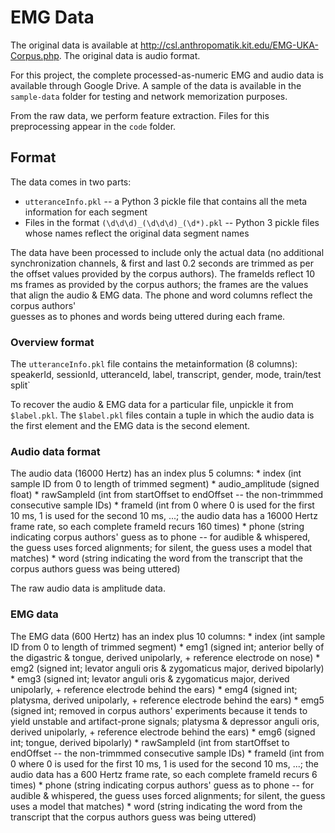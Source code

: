 EMG Data
========

The original data is available at http://csl.anthropomatik.kit.edu/EMG-UKA-Corpus.php. The original data is audio format.

For this project, the complete processed-as-numeric EMG and audio data is available through Google Drive. A sample of the data is available in the `sample-data` folder for testing and network memorization purposes.

From the raw data, we perform feature extraction.  Files for this preprocessing appear in the `code` folder.

Format
------

The data comes in two parts:
* `utteranceInfo.pkl` -- a Python 3 pickle file that contains all the meta information for each segment
* Files in the format `(\d\d\d)_(\d\d\d)_(\d*).pkl` -- Python 3 pickle files whose names reflect the original data segment names

The data have been processed to include only
the actual data (no additional synchronization
channels, & first and last 0.2 seconds are trimmed as 
per the offset values provided by the corpus 
authors).  The frameIds reflect 10 ms frames
as provided by the corpus authors; the frames are
the values that align the audio & EMG data.
The phone and word columns reflect the corpus authors'  
guesses as to phones and words being uttered during 
each frame.

### Overview format
The `utteranceInfo.pkl` file contains the metainformation (8 columns):
        speakerId, sessionId, utteranceId, label, 
        transcript, gender, mode, train/test split`
		
To recover the audio & EMG data for 
a particular file, unpickle it from `$label.pkl`.
The `$label.pkl` files contain a tuple in which 
the audio data is the first element and 
the EMG data is the second element.

### Audio data format
The audio data (16000 Hertz) has an index plus 5 columns:
	* index (int sample ID from 0 to length of trimmed segment)
	* audio_amplitude (signed float)
	* rawSampleId (int from startOffset to endOffset -- the
				non-trimmmed consecutive sample IDs)
	* frameId (int from 0 where 0 is used for the first 10 ms, 
			 1 is used for the second 10 ms, ...;
			 the audio data has a 16000 Hertz frame rate, so
			 each complete frameId recurs 160 times)
	* phone (string indicating corpus authors' guess as to 
		   phone -- for audible & whispered, the guess uses
		   forced alignments; for silent, the guess uses a 
		   model that matches)
	* word (string indicating the word from the transcript
		  that the corpus authors guess was being uttered)

The raw audio data is amplitude data.
		  
### EMG data

The EMG data (600 Hertz) has an index plus 10 columns:
	* index (int sample ID from 0 to length of trimmed segment)
	* emg1 (signed int; anterior belly of the digastric & tongue,
			derived unipolarly,
			+ reference electrode on nose)
	* emg2 (signed int; levator anguli oris & zygomaticus major,
			derived bipolarly)  
	* emg3 (signed int; levator anguli oris & zygomaticus major,
			derived unipolarly,
			+ reference electrode behind the ears)
	* emg4 (signed int; platysma,
			derived unipolarly,
			+ reference electrode behind the ears)
	* emg5 (signed int; removed in corpus authors' experiments 
			because it tends to yield unstable and
			artifact-prone signals;
			platysma & depressor anguli oris,
			derived unipolarly,
			+ reference electrode behind the ears)
	* emg6 (signed int; tongue,
			derived bipolarly)
	* rawSampleId (int from startOffset to endOffset -- the
				non-trimmmed consecutive sample IDs)
	* frameId (int from 0 where 0 is used for the first 10 ms, 
			 1 is used for the second 10 ms, ...;
			 the audio data has a 600 Hertz frame rate, so
			 each complete frameId recurs 6 times)
	* phone (string indicating corpus authors' guess as to 
			 phone -- for audible & whispered, the guess uses
			 forced alignments; for silent, the guess uses a 
			 model that matches)
	* word (string indicating the word from the transcript
		  that the corpus authors guess was being uttered)